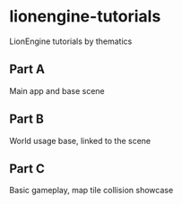 # lionengine-tutorials
LionEngine tutorials by thematics

## Part A

Main app and base scene

## Part B

World usage base, linked to the scene

## Part C

Basic gameplay, map tile collision showcase
